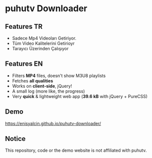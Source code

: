 # puhutv Downloader

## Features TR

 * Sadece Mp4 Videoları Getiriyor.
 * Tüm Video Kalitelerini Getirioyr
 * Tarayıcı Üzerinden Çalışıyor

## Features EN

 * Filters **MP4** files, doesn't show M3U8 playlists
 * Fetches **all qualities**
 * Works on **client-side**, jQuery!
 * A small log (more like, the progress)
 * Very **quick** & lightweight web app (**39.6 kB** with jQuery + PureCSS)

## Demo
https://enisyalcin.github.io/puhutv-downloader/

## Notice
This repository, code or the demo website is not affiliated with puhutv.
